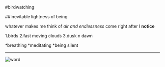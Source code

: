 #birdwatching

##inevitable lightness of being

whatever makes me think of *air and endlessness* come right after I **notice** 

1.birds
2.fast moving clouds
3.dusk n dawn

*breathing
*meditating
*being silent


---

![word](igfigcjhc.jpg)